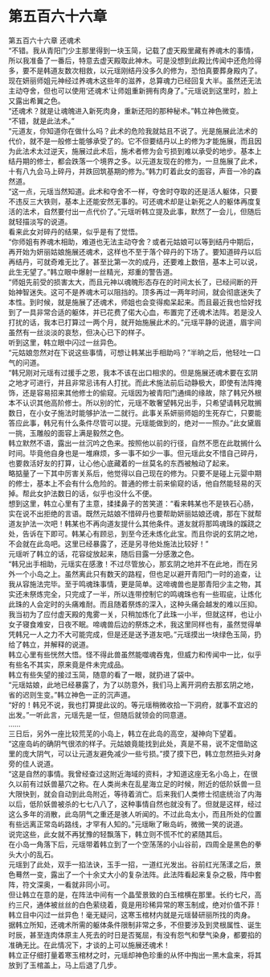 # 第五百六十六章

第五百六十六章 还魂术\
“不错。我从青阳门少主那里得到一块玉简，记载了虚天殿里藏有养魂木的事情，所以我准备了一番后，特意去虚天殿取此神木。可是没想到此殿比传闻中还危险得多，要不是韩道友数次相救，以元瑶刚结丹没多久的修为，恐怕真要葬身殿内了。现在妍丽师姐元神经过养魂木这些年的滋养，总算魂力已经回复大半。虽然还无法主动夺舍，但也可以使用‘还魂术’让师姐重新拥有肉身了。”元瑶说到这里时，脸上又露出希翼之色。\
“还魂术？就是让魂魄进入新死肉身，重新还阳的那种秘术。”韩立神色微变。\
“不错，就是此法术。”\
“元道友，你知道你在做什么吗？此术的危险我就姑且不说了。光是施展此法术的代价，就不是一般修士能够承受了的。它不但要结丹以上的修为才能施展，而且因为此法术太过逆天，施展过此术后，施术者修为会亏损到难以承受的地步。基本上结丹期的修士，都会跌落一个境界之多。以元道友现在的修为，一旦施展了此术，十有八九会马上碎丹，并跌回筑基期的修为。”韩力盯着此女的面容，声音一冷的森然道。\
“这一点，元瑶当然知道。此术和夺舍不一样，夺舍时夺取的还是活人躯体，只要不违反三大铁则，基本上还能安然无事的。可还魂术却是让新死之人的躯体再度复活的法术，自然要付出一点代价了。”元瑶听韩立提及此事，默然了一会儿，但随后就轻描淡写的说道。\
看来此女对碎丹的结果，似乎是有了觉悟。\
“你师姐有养魂木相助，难道也无法主动夺舍？或者元姑娘可以等到结丹中期后，再开始为妍丽姑娘施展还魂术，这样也不至于落个碎丹的下场了。要知道碎丹以后再结丹，可就奇难无比了。甚至比第一次的成丹，还要难上数倍，基本上可以说，此生无望了。”韩立眼中爆射一丝精光，郑重的警告道。\
“师姐先前受的损害太大，而且元神以魂魄形态存在的时间太长了，已经间断的开始神智迷失。这可不是养魂木可以阻挡的。顶多再过一两年时间，就会彻底迷失了本性。到时候，就是施展了还魂术，师姐也会变得痴呆起来。而且最近我也恰好找到了一具非常合适的躯体，并已花费了偌大心血，布置完了还魂术法阵。若是没人打扰的话，我本已打算过一两个月，就开始施展此术的。”元瑶平静的说道，眉宇间虽然有一丝淡淡的哀愁，但决心已下的样子。\
听到这里，韩立眼中闪过一丝异色。\
“元姑娘忽然对在下说这些事情，可想让韩某出手相助吗？”半晌之后，他轻吐一口气的问道。\
“韩兄刚对元瑶有过援手之恩，我本不该在出口相求的。但是施展还魂术要在玄阴之地才可进行，并且非常忌讳有人打扰。而此术施法前后动静极大，即使有法阵掩饰，还是容易招来其他修士的偷窥。元瑶因为被青阳门通缉的缘故，除了韩兄外根本不认识其他高阶修士。所以别的忙，元瑶不敢奢望韩兄出手，只希望请韩兄耽搁数日，在小女子施法时能够护法一二就行。此事关系妍丽师姐的生死存亡，只要能答应此事，韩兄有什么条件尽管可以提。元瑶能做到的，绝对一一照办。”此女黛眉一挑，玉雕般的面容上满是毅然之色。\
韩立默然不语，露出一丝沉吟之色来。按照他以前的行径，自然不愿在此耽搁什么时间。毕竟他自身也是一堆麻烦，多一事不如少一事。但元瑶此女不惜自己碎丹，也要救活好友的打算，让心他心底藏着的一丝莫名的东西被触动了起来。\
略掂量了一下其中厉害关系后，他觉得以自己现在的修为。只要不是碰上元婴中期的修士，基本上不会有什么危险的。普通的修士前来偷窥的话，他自然能轻易的灭掉。帮此女护法数日的话，似乎也没什么不便。\
想到这里，韩立心里有了主意，揉揉鼻子的苦笑道：“看来韩某也不是铁石心肠，实在说不出拒绝的言语。既然元姑娘不惜碎丹也要帮助妍丽姑娘还魂，那在下就帮道友护法一次吧！韩某也不再向道友提什么其他条件。道友就将那鸣魂珠的蹊跷之处，告诉在下即可。韩某心有顾忌，到至今还未炼化此宝。而且你说的玄阴之地，不会就在此岛吧。这里已经暴露了，还是另寻他处施法比较好！”\
元瑶听了韩立的话，花容绽放起来，随后目露一分感激之色。\
“韩兄出手相助，元瑶实在感激！不过尽管放心，那玄阴之地并不在此地，而在另外一个小岛之上。虽然离此只有数天的路程，但也足以避开青阳门一时的追查，让我从容施法完毕。至于鸣魂珠事情，更是简单。这啼魂兽也是那青阳少主之物，其实还未祭炼完全，只完成了一半，所以连带控制它的鸣魂珠也有一些瑕疵，让炼化此珠的人会定时的头痛难耐。而且随着祭炼的深入，这种头痛会越发的难以压抑。我当初为了应付虚天殿的鬼雾一关，只稍加炼化了此珠一小半，但就这样，也让小女子寝食难安，日夜不眠。啼魂兽后边的祭炼之术，我这里同样也有，虽然觉得单凭韩兄一人之力不大可能完成，但是还是送予道友吧。”元瑶摸出一块绿色玉简，扔给了韩立，并解释的说道。\
韩立心里有些恍然大悟。怪不得此兽虽然能噬魂吞鬼，但威力和传闻中一比，似乎有些名不其实，原来竟是件未完成品。\
韩立有些失望的接过玉简，随意的看了一眼，就扔进了袋中。\
“元瑶姑娘，此地已经暴露了，为了以防意外，我们马上离开洞府去那玄阴之地，省的迟则生变。”韩立神色一正的沉声道。\
“好的！韩兄不说，我也打算提此议的。等元瑶稍微收拾一下洞府，就事不宜迟的出发。”一听此言，元瑶先是一怔，但随后就领会的同意道。\
……\
三日后，另外一座比较荒芜的小岛上，韩立在此岛的高空，凝神向下望着。\
“这座岛屿的确阴气很浓的样子。元姑娘竟能找到此处，真是不易，说不定借助这里的庞大阴气，可以让元道友避免减少一些亏损。”摸了摸下巴，韩立忽然扭头对身旁的佳人说道。\
“这是自然的事情。我曾经查过这附近海域的资料，才知道这座无名小岛上，在很久以前有过妖兽墓穴之称。在人类尚未在乱星海立足的时候，附近的低阶妖兽一旦大限快到，就会自动到此岛附近，等待着消亡。后来我们人类修士彻底统治了内海以后，低阶妖兽被杀的七七八八了，这种事情自然也就没有了。但就是这样，经过这么多年的消散，此岛阴气之重还是骇人听闻的。不过此岛太小，而且所处的位置有些远离正常岛屿路线，才罕有人知的。”元瑶瞅了瞅岛屿，微微一笑的说道。\
说完这些，此女就不再犹豫的轻飘落下，韩立则不慌不忙的紧随其后。\
在小岛一角落下后，元瑶带着韩立到了一个空荡荡的小山谷前，四周全是黑色的拳头大小的乱石。\
元瑶到了此处，双手一掐法诀，玉手一招，一道红光发出。谷前红光荡漾之后，景色蓦然一变，露出了一个十余丈大小的复杂法阵。此法阵看起来复杂之极，阵中套阵，符文深奥，一看就非同小可。\
但让韩立在意的是，在阵法中间有一个晶莹景致的白玉棺横在那里。长约七尺，高约三尺，通体被丝丝的白色萦绕着，竟是用珍稀异常的寒玉制成，绝对价值不菲！\
韩立目中闪过一丝异色！毫无疑问，这寒玉棺材内就是元瑶替研丽所找的肉身。\
据韩立所知，还魂术所需的躯体条件限制非常之多，不但要涉及到灵根属性、诞生时辰，甚至连肉体原主人死去的时日是否冤屈，有没有怨气和孽气染身，都要掐的准确无比。在此情况下，才谈的上可以施展还魂术！\
韩立正仔细打量着寒玉棺材之时，元瑶却神色珍重的从怀中掏出一黑木盒来，将其放到了玉棺盖上，马上后退了几步。
